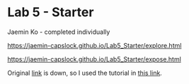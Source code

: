 # Lab 5 - Starter

Jaemin Ko - completed individually

https://jaemin-capslock.github.io/Lab5_Starter/explore.html

https://jaemin-capslock.github.io/Lab5_Starter/expose.html

Original [link](https://lab.github.com/githubtraining/github-actions:-continuous-integration) is down, so I used the tutorial in
[this link](https://docs.github.com/en/actions/learn-github-actions/understanding-github-actions#create-an-example-workflow).